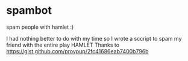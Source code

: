 # spambot
spam people with hamlet :)

I had nothing better to do with my time so I wrote a sccript to spam my friend with the entire play HAMLET
Thanks to https://gist.github.com/provpup/2fc41686eab7400b796b
